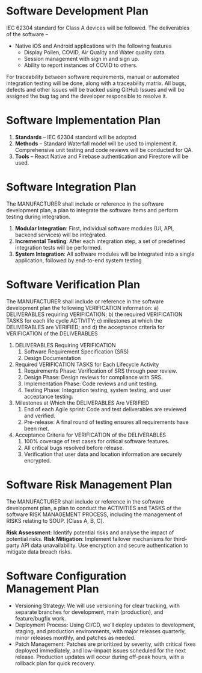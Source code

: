 # Software Development Plan
IEC 62304 standard for Class A devices will be followed.
The deliverables of the software –

- Native iOS and Android applications with the following features
  - Display Pollen, COVID, Air Quality and Water quality data.
  - Session management with sign in and sign up.
  - Ability to report instances of COVID to others.
    
For traceability between software requirements, manual or automated integration testing will be done, along with a traceability matrix. 
All bugs, defects and other issues will be tracked using GitHub Issues and will be assigned the bug tag and the developer responsible to resolve it.  

# Software Implementation Plan
1.  **Standards** – IEC 62304 standard will be adopted
2.  **Methods** – Standard Waterfall model will be used to implement it. Comprehensive unit testing and code reviews will be conducted for QA.
3.  **Tools** – React Native and Firebase authentication and Firestore will be used.

# Software Integration Plan
The MANUFACTURER shall include or reference in the software development plan, a plan to integrate the software Items and perform testing during integration. 
1.  **Modular Integration**: First, individual software modules (UI, API, backend services) will be integrated.
2.  **Incremental Testing**: After each integration step, a set of predefined integration tests will be performed.
3.  **System Integration**: All software modules will be integrated into a single application, followed by end-to-end system testing

# Software Verification Plan
The MANUFACTURER shall include or reference in the software development plan the following VERIFICATION information: a) DELIVERABLES requiring VERIFICATION; b) the required VERIFICATION TASKS for each life cycle ACTIVITY; c) milestones at which the DELIVERABLES are VERIFIED; and d) the acceptance criteria for VERIFICATION of the DELIVERABLES

1.  DELIVERABLES Requiring VERIFICATION
    1.  Software Requirement Specification (SRS)
    2.  Design Documentation
2.  Required VERIFICATION TASKS for Each Lifecycle Activity
    1.  Requirements Phase: Verification of SRS through peer review.
    2.  Design Phase: Design reviews for compliance with SRS.
    3.  Implementation Phase: Code reviews and unit testing.
    4.  Testing Phase: Integration testing, system testing, and user acceptance testing.
3. Milestones at Which the DELIVERABLES Are VERIFIED
   1. End of each Agile sprint: Code and test deliverables are reviewed and verified.
   2. Pre-release: A final round of testing ensures all requirements have been met.
4. Acceptance Criteria for VERIFICATION of the DELIVERABLES
   1. 100% coverage of test cases for critical software features.
   2. All critical bugs resolved before release.
   3. Verification that user data and location information are securely encrypted.

# Software Risk Management Plan

The MANUFACTURER shall include or reference in the software development plan, a plan to conduct the ACTIVITIES and TASKS of the software RISK MANAGEMENT PROCESS, including the management of RISKS relating to SOUP. [Class A, B, C].

**Risk Assessment**:
Identify potential risks and analyse the impact of potential risks.
**Risk Mitigation**:
Implement failover mechanisms for third-party API data unavailability. Use encryption and secure authentication to mitigate data breach risks.

# Software Configuration Management Plan
- Versioning Strategy: We will use versioning for clear tracking, with separate branches for development, main (production), and feature/bugfix work.
- Deployment Process: Using CI/CD, we’ll deploy updates to development, staging, and production environments, with major releases quarterly, minor releases monthly, and patches as needed.
- Patch Management: Patches are prioritized by severity, with critical fixes deployed immediately, and low-impact issues scheduled for the next release. Production updates will occur during off-peak hours, with a rollback plan for quick recovery.
